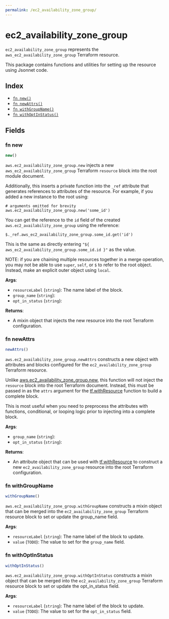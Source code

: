 ```yaml
---
permalink: /ec2_availability_zone_group/
---
```


# ec2_availability_zone_group

`ec2_availability_zone_group` represents the `aws_ec2_availability_zone_group` Terraform resource.



This package contains functions and utilities for setting up the resource using Jsonnet code.


## Index

* [`fn new()`](#fn-new)
* [`fn newAttrs()`](#fn-newattrs)
* [`fn withGroupName()`](#fn-withgroupname)
* [`fn withOptInStatus()`](#fn-withoptinstatus)

## Fields

### fn new

```ts
new()
```


`aws.ec2_availability_zone_group.new` injects a new `aws_ec2_availability_zone_group` Terraform `resource`
block into the root module document.

Additionally, this inserts a private function into the `_ref` attribute that generates references to attributes of the
resource. For example, if you added a new instance to the root using:

    # arguments omitted for brevity
    aws.ec2_availability_zone_group.new('some_id')

You can get the reference to the `id` field of the created `aws.ec2_availability_zone_group` using the reference:

    $._ref.aws_ec2_availability_zone_group.some_id.get('id')

This is the same as directly entering `"${ aws_ec2_availability_zone_group.some_id.id }"` as the value.

NOTE: if you are chaining multiple resources together in a merge operation, you may not be able to use `super`, `self`,
or `$` to refer to the root object. Instead, make an explicit outer object using `local`.

**Args**:
  - `resourceLabel` (`string`): The name label of the block.
  - `group_name` (`string`): 
  - `opt_in_status` (`string`): 

**Returns**:
- A mixin object that injects the new resource into the root Terraform configuration.


### fn newAttrs

```ts
newAttrs()
```


`aws.ec2_availability_zone_group.newAttrs` constructs a new object with attributes and blocks configured for the `ec2_availability_zone_group`
Terraform resource.

Unlike [aws.ec2_availability_zone_group.new](#fn-ec2availabilityzonegroupnew), this function will not inject the `resource`
block into the root Terraform document. Instead, this must be passed in as the `attrs` argument for the
[tf.withResource](https://github.com/tf-libsonnet/core/tree/main/docs#fn-withresource) function to build a complete block.

This is most useful when you need to preprocess the attributes with functions, conditional, or looping logic prior to
injecting into a complete block.

**Args**:
  - `group_name` (`string`): 
  - `opt_in_status` (`string`): 

**Returns**:
  - An attribute object that can be used with [tf.withResource](https://github.com/tf-libsonnet/core/tree/main/docs#fn-withresource) to construct a new `ec2_availability_zone_group` resource into the root Terraform configuration.


### fn withGroupName

```ts
withGroupName()
```

`aws.ec2_availability_zone_group.withGroupName` constructs a mixin object that can be merged into the `ec2_availability_zone_group`
Terraform resource block to set or update the group_name field.



**Args**:
  - `resourceLabel` (`string`): The name label of the block to update.
  - `value` (`TODO`): The value to set for the `group_name` field.


### fn withOptInStatus

```ts
withOptInStatus()
```

`aws.ec2_availability_zone_group.withOptInStatus` constructs a mixin object that can be merged into the `ec2_availability_zone_group`
Terraform resource block to set or update the opt_in_status field.



**Args**:
  - `resourceLabel` (`string`): The name label of the block to update.
  - `value` (`TODO`): The value to set for the `opt_in_status` field.
